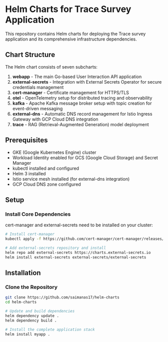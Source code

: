 # Helm Charts for Trace Survey Application

This repository contains Helm charts for deploying the Trace survey application and its comprehensive infrastructure dependencies.

## Chart Structure

The Helm chart consists of seven subcharts:

1. **webapp** - The main Go-based User Interaction API application
2. **external-secrets** - Integration with External Secrets Operator for secure credentials management
3. **cert-manager** - Certificate management for HTTPS/TLS
4. **otel** - OpenTelemetry setup for distributed tracing and observability
5. **kafka** - Apache Kafka message broker setup with topic creation for event-driven messaging
6. **external-dns** - Automatic DNS record management for Istio Ingress Gateway with GCP Cloud DNS integration
7. **trace** - RAG (Retrieval-Augmented Generation) model deployment

## Prerequisites

- GKE (Google Kubernetes Engine) cluster
- Workload Identity enabled for GCS (Google Cloud Storage) and Secret Manager
- kubectl installed and configured
- Helm 3 installed
- Istio service mesh installed (for external-dns integration)
- GCP Cloud DNS zone configured

## Setup

### Install Core Dependencies

cert-manager and external-secrets need to be installed on your cluster:

```bash
# Install cert-manager
kubectl apply -f https://github.com/cert-manager/cert-manager/releases/download/v1.17.0/cert-manager.yaml

# Add external-secrets repository and install
helm repo add external-secrets https://charts.external-secrets.io
helm install external-secrets external-secrets/external-secrets
```

## Installation

### Clone the Repository

```bash
git clone https://github.com/saimanas17/helm-charts
cd helm-charts

# Update and build dependencies
helm dependency update .
helm dependency build .

# Install the complete application stack
helm install myapp .
```
